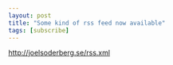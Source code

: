 ```yaml
---
layout: post
title: "Some kind of rss feed now available"
tags: [subscribe]
---
```


http://joelsoderberg.se/rss.xml